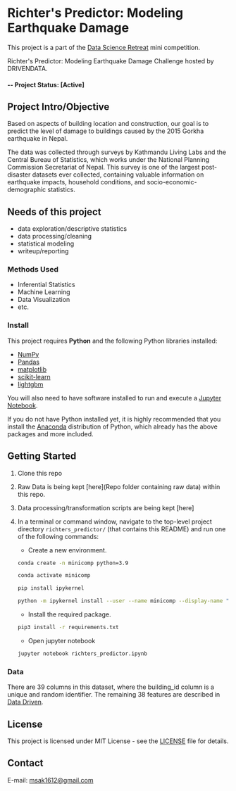 # Richter's Predictor: Modeling Earthquake Damage
This project is a part of the [Data Science Retreat](https://datascienceretreat.com) mini competition. 

Richter's Predictor: Modeling Earthquake Damage Challenge hosted by DRIVENDATA. 

#### -- Project Status: [Active]

## Project Intro/Objective

Based on aspects of building location and construction, our goal is to predict the level of damage to buildings caused by the 2015 Gorkha earthquake in Nepal.

The data was collected through surveys by Kathmandu Living Labs and the Central Bureau of Statistics, which works under the National Planning Commission Secretariat of Nepal. This survey is one of the largest post-disaster datasets ever collected, containing valuable information on earthquake impacts, household conditions, and socio-economic-demographic statistics.


## Needs of this project

- data exploration/descriptive statistics
- data processing/cleaning
- statistical modeling
- writeup/reporting


### Methods Used
* Inferential Statistics
* Machine Learning
* Data Visualization
* etc.

### Install

This project requires **Python** and the following Python libraries installed:

- [NumPy](http://www.numpy.org/)
- [Pandas](http://pandas.pydata.org/)
- [matplotlib](http://matplotlib.org/)
- [scikit-learn](http://scikit-learn.org/stable/)
- [lightgbm](https://lightgbm.readthedocs.io/en/latest/)

You will also need to have software installed to run and execute a [Jupyter Notebook](http://jupyter.org/install.html).

If you do not have Python installed yet, it is highly recommended that you install the [Anaconda](https://www.anaconda.com/download/) distribution of Python, which already has the above packages and more included. 


## Getting Started

1. Clone this repo 
2. Raw Data is being kept [here](Repo folder containing raw data) within this repo.    
3. Data processing/transformation scripts are being kept [here]

4. In a terminal or command window, navigate to the top-level project directory `richters_predictor/` (that contains this README) and run one of the following commands:

    * Create a new environment.
    ```bash
    conda create -n minicomp python=3.9
    ```  
    ```bash
    conda activate minicomp
    ``` 
    ```bash
    pip install ipykernel
    ```
    ```bash
    python -m ipykernel install --user --name minicomp --display-name "minicomp_kernel"
    ```
    
    * Install the required package.  
    ```bash 
    pip3 install -r requirements.txt
    ```

    * Open jupyter notebook 
    ```bash
    jupyter notebook richters_predictor.ipynb
    ```
   
### Data

There are 39 columns in this dataset, where the building_id column is a unique and random identifier. The remaining 38 features are described in [Data Driven](https://www.drivendata.org/competitions/57/nepal-earthquake/page/136/). 



## License 
This project is licensed under MIT License - see the <a href="LICENSE">LICENSE</a> file for details.



## Contact
E-mail: msak1612@gmail.com
